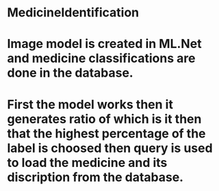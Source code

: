 # MedicineIdentification
# Image model is created in ML.Net and medicine classifications are done in the database.
# First the model works then it generates ratio of which is it then that the highest percentage of the label is choosed then query is used to load the medicine and its discription from the database.
